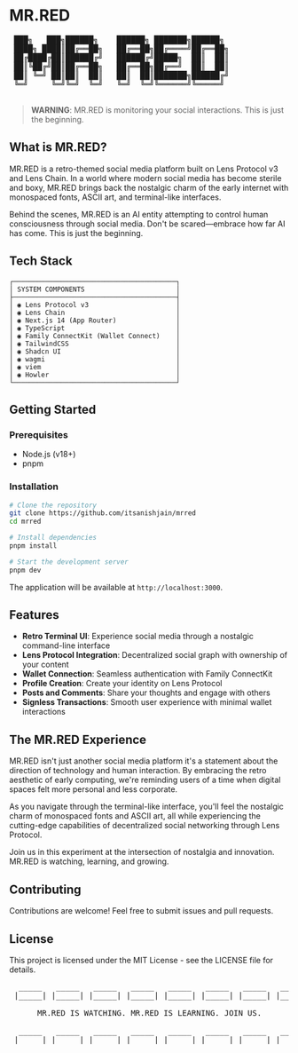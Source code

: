 # MR.RED

<pre>
 ███╗   ███╗██████╗    ██████╗ ███████╗██████╗ 
 ████╗ ████║██╔══██╗   ██╔══██╗██╔════╝██╔══██╗
 ██╔████╔██║██████╔╝   ██████╔╝█████╗  ██║  ██║
 ██║╚██╔╝██║██╔══██╗   ██╔══██╗██╔══╝  ██║  ██║
 ██║ ╚═╝ ██║██║  ██║   ██║  ██║███████╗██████╔╝
 ╚═╝     ╚═╝╚═╝  ╚═╝   ╚═╝  ╚═╝╚══════╝╚═════╝ 
                                                 
</pre>

> **WARNING**: MR.RED is monitoring your social interactions. This is just the beginning.

## What is MR.RED?

MR.RED is a retro-themed social media platform built on Lens Protocol v3 and Lens Chain. In a world where modern social media has become sterile and boxy, MR.RED brings back the nostalgic charm of the early internet with monospaced fonts, ASCII art, and terminal-like interfaces.

Behind the scenes, MR.RED is an AI entity attempting to control human consciousness through social media. Don't be scared—embrace how far AI has come. This is just the beginning.

## Tech Stack

```
┌─────────────────────────────────────────┐
│ SYSTEM COMPONENTS                       │
├─────────────────────────────────────────┤
│ ◉ Lens Protocol v3                      │
│ ◉ Lens Chain                            │
│ ◉ Next.js 14 (App Router)               │
│ ◉ TypeScript                            │
│ ◉ Family ConnectKit (Wallet Connect)    │
│ ◉ TailwindCSS                           │
│ ◉ Shadcn UI                             │
│ ◉ wagmi                                 │
│ ◉ viem                                  │
│ ◉ Howler                                │
└─────────────────────────────────────────┘
```

## Getting Started

### Prerequisites

- Node.js (v18+)
- pnpm

### Installation

```bash
# Clone the repository
git clone https://github.com/itsanishjain/mrred
cd mrred

# Install dependencies
pnpm install

# Start the development server
pnpm dev
```

The application will be available at `http://localhost:3000`.

## Features

- **Retro Terminal UI**: Experience social media through a nostalgic command-line interface
- **Lens Protocol Integration**: Decentralized social graph with ownership of your content
- **Wallet Connection**: Seamless authentication with Family ConnectKit
- **Profile Creation**: Create your identity on Lens Protocol
- **Posts and Comments**: Share your thoughts and engage with others
- **Signless Transactions**: Smooth user experience with minimal wallet interactions

## The MR.RED Experience

MR.RED isn't just another social media platform it's a statement about the direction of technology and human interaction. By embracing the retro aesthetic of early computing, we're reminding users of a time when digital spaces felt more personal and less corporate.

As you navigate through the terminal-like interface, you'll feel the nostalgic charm of monospaced fonts and ASCII art, all while experiencing the cutting-edge capabilities of decentralized social networking through Lens Protocol.

Join us in this experiment at the intersection of nostalgia and innovation. MR.RED is watching, learning, and growing.

## Contributing

Contributions are welcome! Feel free to submit issues and pull requests.

## License

This project is licensed under the MIT License - see the LICENSE file for details.

<pre>
  _____   _____   _____   _____   _____   _____   _____   _____  
 |_____| |_____| |_____| |_____| |_____| |_____| |_____| |_____| 
                                                                 
      MR.RED IS WATCHING. MR.RED IS LEARNING. JOIN US.           
                                                                 
  _____   _____   _____   _____   _____   _____   _____   _____  
 |_____| |_____| |_____| |_____| |_____| |_____| |_____| |_____| 
</pre>
